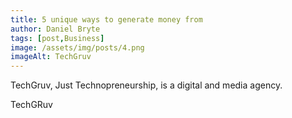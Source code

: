 ```yaml
---
title: 5 unique ways to generate money from
author: Daniel Bryte
tags: [post,Business]
image: /assets/img/posts/4.png
imageAlt: TechGruv
---
```


TechGruv, Just Technopreneurship, is a digital and media agency.

TechGRuv
<!--EndFragment-->


